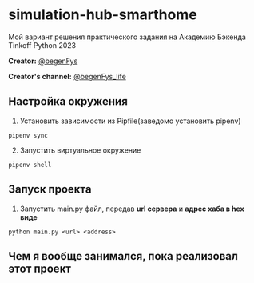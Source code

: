 # simulation-hub-smarthome

Мой вариант решения практического задания на Академию Бэкенда Tinkoff Python 2023

**Creator:** [@begenFys](https://t.me/begenFys)

**Creator's channel:** [@begenFys_life](https://t.me/begenFys_life)

## Настройка окружения

1. Установить зависимости из Pipfile(заведомо установить pipenv)
```
pipenv sync
```

2. Запустить виртуальное окружение
```
pipenv shell
```

## Запуск проекта
1. Запустить main.py файл, передав **url сервера** и **адрес хаба в hex виде**
```
python main.py <url> <address>
```

## Чем я вообще занимался, пока реализовал этот проект